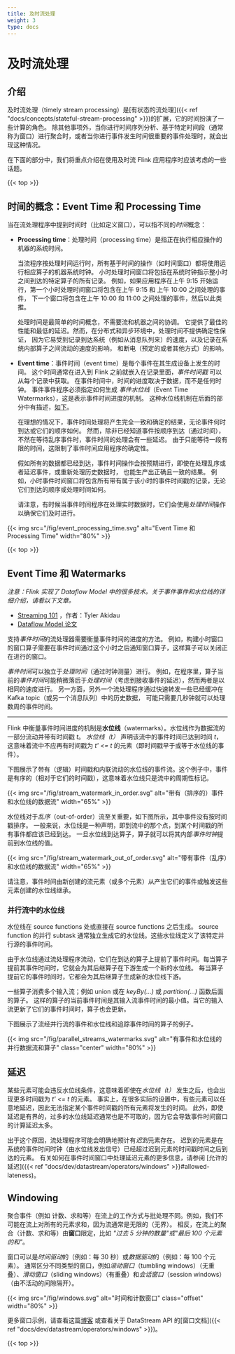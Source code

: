 ```yaml
---
title: 及时流处理
weight: 3
type: docs
---
```

<!--
Licensed to the Apache Software Foundation (ASF) under one
or more contributor license agreements.  See the NOTICE file
distributed with this work for additional information
regarding copyright ownership.  The ASF licenses this file
to you under the Apache License, Version 2.0 (the
"License"); you may not use this file except in compliance
with the License.  You may obtain a copy of the License at

  http://www.apache.org/licenses/LICENSE-2.0

Unless required by applicable law or agreed to in writing,
software distributed under the License is distributed on an
"AS IS" BASIS, WITHOUT WARRANTIES OR CONDITIONS OF ANY
KIND, either express or implied.  See the License for the
specific language governing permissions and limitations
under the License.
-->

# 及时流处理

## 介绍

及时流处理（timely stream processing）是[有状态的流处理]({{< ref "docs/concepts/stateful-stream-processing" >}})的扩展，它的时间扮演了一些计算的角色。
除其他事项外，当你进行时间序列分析、基于特定时间段（通常称为窗口）进行聚合时，或者当你进行事件发生时间很重要的事件处理时，就会出现这种情况。

在下面的部分中，我们将重点介绍在使用及时流 Flink 应用程序时应该考虑的一些话题。

{{< top >}}

## 时间的概念：Event Time 和 Processing Time

当在流处理程序中提到时间时（比如定义窗口），可以指不同的*时间*概念：

- **Processing time**：处理时间（processing time）是指正在执行相应操作的机器的系统时间。

  当流程序按处理时间运行时，所有基于时间的操作（如时间窗口）都将使用运行相应算子的机器系统时钟。
  小时处理时间窗口将包括在系统时钟指示整小时之间到达的特定算子的所有记录。
  例如，如果应用程序在上午 9:15 开始运行，第一个小时处理时间窗口将包含在上午 9:15 和 上午 10:00 之间处理的事件，
  下一个窗口将包含在上午 10:00 和 11:00 之间处理的事件，然后以此类推。

  处理时间是最简单的时间概念，不需要流和机器之间的协调。
  它提供了最佳的性能和最低的延迟。然而，在分布式和异步环境中，处理时间不提供确定性保证，
  因为它易受到记录到达系统（例如从消息队列来）的速度，以及记录在系统内部算子之间流动的速度的影响，
  和断电（预定的或者其他方式）的影响。

- **Event time**：事件时间（event time）是每个事件在其生成设备上发生的时间。
  这个时间通常在进入到 Flink 之前就嵌入在记录里面，*事件时间戳* 可以从每个记录中获取。
  在事件时间中，时间的进度取决于数据，而不是任何时钟。
  事件事件程序必须指定如何生成 *事件水位线*（Event Time Watermarks），这是表示事件时间进度的机制。
  这种水位线机制在后面的部分中有描述，[如下](#event-time-and-watermarks)。

  在理想的情况下，事件时间处理将产生完全一致和确定的结果，无论事件何时到达或它们的顺序如何。
  然而，除非已经知道事件按顺序到达（通过时间），不然在等待乱序事件时，事件时间的处理会有一些延迟。
  由于只能等待一段有限的时间，这限制了事件时间应用程序的确定性。

  假如所有的数据都已经到达，事件时间操作会按预期进行，即使在处理乱序或者延迟事件，或重新处理历史数据时， 也能生产出正确且一致的结果。
  例如，小时事件时间窗口将包含所有带有属于该小时的事件时间戳的记录，无论它们到达的顺序或处理时间如何。

  请注意，有时候当事件时间程序在处理实时数据时，它们会使用*处理时间*操作以确保它们及时进行。

{{< img src="/fig/event_processing_time.svg" alt="Event Time 和 Processing Time" width="80%" >}}

{{< top >}}

<a name="event-time-and-watermarks"></a>

## Event Time 和 Watermarks

*注意：Flink 实现了 Dataflow Model 中的很多技术。关于事件事件和水位线的详细介绍，请看以下文章。* 

  - [Streaming 101](https://www.oreilly.com/ideas/the-world-beyond-batch-streaming-101) ，作者：Tyler Akidau
  - [Dataflow Model 论文](https://research.google.com/pubs/archive/43864.pdf)


支持*事件时间*的流处理器需要衡量事件时间的进度的方法。
例如，构建小时窗口的窗口算子需要在事件时间通过这个小时之后通知窗口算子，这样算子可以关闭正在进行的窗口。

*事件时间*可以独立于*处理时间*（通过时钟测量）进行。
例如，在程序里，算子当前的*事件时间*可能稍微落后于*处理时间*（考虑到接收事件的延迟），然而两者是以相同的速度进行。
另一方面，另外一个流处理程序通过快速转发一些已经缓冲在 Kafka topic（或另一个消息队列）中的历史数据，
可能只需要几秒钟就可以处理数周的事件时间。

------

Flink 中衡量事件时间进度的机制是**水位线**（watermarks）。水位线作为数据流的一部分流动并带有时间戳 *t*。
*水位线（t）*  声明该流中的事件时间已达到时间 *t*，这意味着流中不应再有时间戳为 *t' <= t* 的元素（即时间戳早于或等于水位线的事件）。

下图展示了带有（逻辑）时间戳和内联流动的水位线的事件流。这个例子中，事件是有序的（相对于它们的时间戳），这意味着水位线只是流中的周期性标记。

{{< img src="/fig/stream_watermark_in_order.svg" alt="带有（排序的）事件和水位线的数据流" width="65%" >}}

水位线对于*乱序*（out-of-order）流至关重要，如下图所示，其中事件没有按时间戳排序。
一般来说，水位线是一种声明，即到流中的那个点，到某个时间戳的所有事件都应该已经到达。
一旦水位线到达算子，算子就可以将其内部*事件时钟*提前到水位线的值。

{{< img src="/fig/stream_watermark_out_of_order.svg" alt="带有事件（乱序）和水位线的数据流" width="65%" >}}

请注意，事件时间由新创建的流元素（或多个元素）从产生它们的事件或触发这些元素创建的水位线继承。

### 并行流中的水位线

水位线在 source functions 处或直接在 source functions 之后生成。
source function 的并行 subtask 通常独立生成它的水位线。这些水位线定义了该特定并行源的事件时间。

由于水位线通过流处理程序流动，它们在到达的算子上提前了事件时间。每当算子提前其事件时间时，它就会为其后继算子在下游生成一个新的水位线。
每当算子提前它的事件时间时，它都会为其后继算子生成新的水位线下游。

一些算子消费多个输入流；例如 union 或在 *keyBy(...)* 或 *partition(...)* 函数后面的算子。
这样的算子的当前事件时间是其输入流事件时间的最小值。当它的输入流更新了它们的事件时间时，算子也会更新。

下图展示了流经并行流的事件和水位线和追踪事件时间的算子的例子。

{{< img src="/fig/parallel_streams_watermarks.svg" alt="有事件和水位线的并行数据流和算子" class="center" width="80%" >}}

## 延迟

某些元素可能会违反水位线条件，这意味着即使在*水位线（t）* 发生之后，也会出现更多时间戳为 *t' <= t* 的元素。
事实上，在很多实际的设置中，有些元素可以任意地延迟，因此无法指定某个事件时间戳的所有元素将发生的时间。
此外，即使延迟是有界的，过多的水位线延迟通常也是不可取的，因为它会导致事件时间窗口的计算延迟太多。

出于这个原因，流处理程序可能会明确地预计有*迟到*元素存在。
迟到的元素是在系统的事件时间时钟（由水位线发出信号）已经超过迟到元素的时间戳时间之后到达的元素。
有关如何在事件时间窗口中处理延迟元素的更多信息，请参阅 [允许的延迟]({{< ref "docs/dev/datastream/operators/windows" >}}#allowed-lateness)。

## Windowing

聚合事件（例如 计数、求和等）在流上的工作方式与批处理不同。例如，我们不可能在流上对所有的元素求和，因为流通常是无限的（无界）。
相反，在流上的聚合（计数、求和等）由**窗口**限定，比如 *"过去 5 分钟的数量"*或*"最后 100 个元素的和"*。

窗口可以是*时间驱动*的（例如：每 30 秒）或*数据驱动*的（例如：每 100 个元素）。
通常区分不同类型的窗口，例如*滚动窗口*（tumbling windows）（无重叠）、*滑动窗口*（sliding windows）（有重叠）和*会话窗口*（session windows）（由不活动的间隙隔开）。

{{< img src="/fig/windows.svg" alt="时间和计数窗口" class="offset" width="80%" >}}

更多窗口示例，请查看这篇[博客](https://flink.apache.org/news/2015/12/04/Introducing-windows.html) 或查看关于 
DataStream API 的[窗口文档]({{< ref "docs/dev/datastream/operators/windows" >}})。

{{< top >}}
